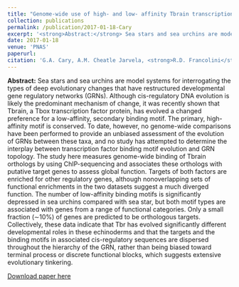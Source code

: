 ```yaml
---
title: "Genome-wide use of high- and low- affinity Tbrain transcription factor binding sites during echinoderm development"
collection: publications
permalink: /publication/2017-01-18-Cary
excerpt: '<strong>Abstract:</strong> Sea stars and sea urchins are model systems for interrogating the types of deep evolutionary changes that have restructured developmental gene...' 
date: 2017-01-18
venue: 'PNAS'
paperurl: 
citation: 'G.A. Cary, A.M. Cheatle Jarvela, <strong>R.D. Francolini</strong>, V. F. Hinman. (2017) Genome-wide use of high- and low- affinity Tbrain transcription factor binding sites during echinoderm development. Proc Natl Acad Sci USA. Vol. 114 no. 23. 5854-5861, doi: 10.1073/pnas.1610611114.'
---
```



**Abstract:** Sea stars and sea urchins are model systems for interrogating the types of deep evolutionary changes that have restructured developmental gene regulatory networks (GRNs). Although cis-regulatory DNA evolution is likely the predominant mechanism of change, it was recently shown that Tbrain, a Tbox transcription factor protein, has evolved a changed preference for a low-affinity, secondary binding motif. The primary, high-affinity motif is conserved. To date, however, no genome-wide comparisons have been performed to provide an unbiased assessment of the evolution of GRNs between these taxa, and no study has attempted to determine the interplay between transcription factor binding motif evolution and GRN topology. The study here measures genome-wide binding of Tbrain orthologs by using ChIP-sequencing and associates these orthologs with putative target genes to assess global function. Targets of both factors are enriched for other regulatory genes, although nonoverlapping sets of functional enrichments in the two datasets suggest a much diverged function. The number of low-affinity binding motifs is significantly depressed in sea urchins compared with sea star, but both motif types are associated with genes from a range of functional categories. Only a small fraction (∼10%) of genes are predicted to be orthologous targets. Collectively, these data indicate that Tbr has evolved significantly different developmental roles in these echinoderms and that the targets and the binding motifs in associated cis-regulatory sequences are dispersed throughout the hierarchy of the GRN, rather than being biased toward terminal process or discrete functional blocks, which suggests extensive evolutionary tinkering.

[Download paper here](http://rfrancolini.github.io/files/Cary2018.pdf)

